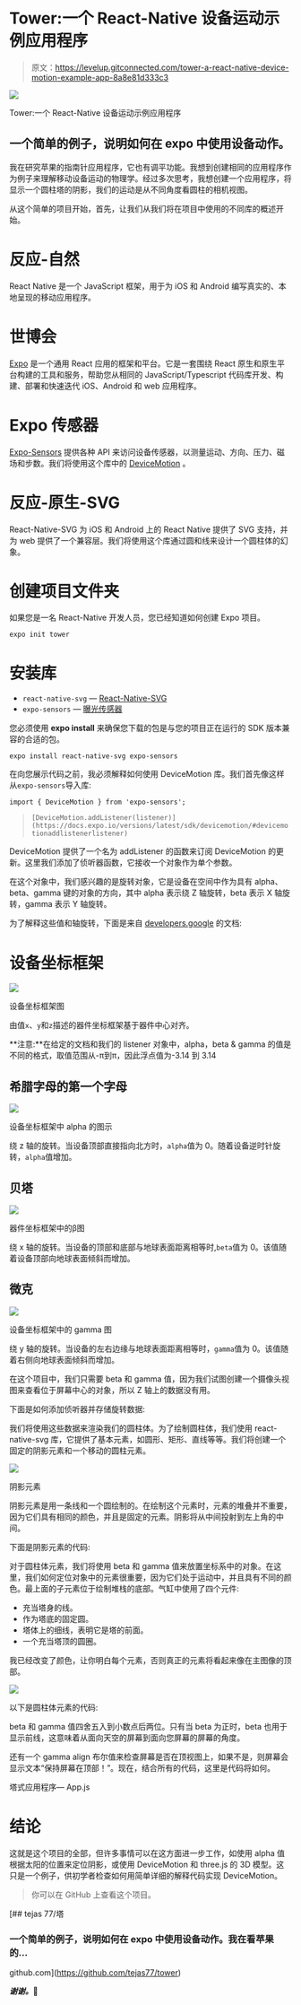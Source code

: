 # Tower:一个 React-Native 设备运动示例应用程序

> 原文：<https://levelup.gitconnected.com/tower-a-react-native-device-motion-example-app-8a8e81d333c3>

![](img/857d02418a1bfc34cfa51995cad54e7f.png)

Tower:一个 React-Native 设备运动示例应用程序

## 一个简单的例子，说明如何在 expo 中使用设备动作。

我在研究苹果的指南针应用程序，它也有调平功能。我想到创建相同的应用程序作为例子来理解移动设备运动的物理学。经过多次思考，我想创建一个应用程序，将显示一个圆柱塔的阴影，我们的运动是从不同角度看圆柱的相机视图。

从这个简单的项目开始，首先，让我们从我们将在项目中使用的不同库的概述开始。

# 反应-自然

React Native 是一个 JavaScript 框架，用于为 iOS 和 Android 编写真实的、本地呈现的移动应用程序。

# 世博会

[Expo](http://expo.io) 是一个通用 React 应用的框架和平台。它是一套围绕 React 原生和原生平台构建的工具和服务，帮助您从相同的 JavaScript/Typescript 代码库开发、构建、部署和快速迭代 iOS、Android 和 web 应用程序。

# Expo 传感器

[Expo-Sensors](https://docs.expo.io/versions/latest/sdk/sensors/) 提供各种 API 来访问设备传感器，以测量运动、方向、压力、磁场和步数。我们将使用这个库中的 [DeviceMotion](https://docs.expo.io/versions/latest/sdk/devicemotion/) 。

# 反应-原生-SVG

React-Native-SVG 为 iOS 和 Android 上的 React Native 提供了 SVG 支持，并为 web 提供了一个兼容层。我们将使用这个库通过圆和线来设计一个圆柱体的幻象。

# **创建项目文件夹**

如果您是一名 React-Native 开发人员，您已经知道如何创建 Expo 项目。

```
expo init tower
```

# 安装库

*   `react-native-svg` — [React-Native-SVG](https://github.com/react-native-community/react-native-svg)
*   `expo-sensors` — [曝光传感器](https://docs.expo.io/versions/latest/sdk/sensors/)

您必须使用 **expo install** 来确保您下载的包是与您的项目正在运行的 SDK 版本兼容的合适的包。

```
expo install react-native-svg expo-sensors
```

在向您展示代码之前，我必须解释如何使用 DeviceMotion 库。我们首先像这样从`expo-sensors`导入库:

```
import { DeviceMotion } from 'expo-sensors'; 
```

> `[DeviceMotion.addListener(listener)](https://docs.expo.io/versions/latest/sdk/devicemotion/#devicemotionaddlistenerlistener)`

DeviceMotion 提供了一个名为 addListener 的函数来订阅 DeviceMotion 的更新。这里我们添加了侦听器函数，它接收一个对象作为单个参数。

在这个对象中，我们感兴趣的是旋转对象，它是设备在空间中作为具有 alpha、beta、gamma 键的对象的方向，其中 alpha 表示绕 Z 轴旋转，beta 表示 X 轴旋转，gamma 表示 Y 轴旋转。

为了解释这些值和轴旋转，下面是来自 [developers.google](https://developers.google.com/web/fundamentals/native-hardware/device-orientation) 的文档:

# 设备坐标框架

![](img/5d546e434b30e16e2457f48e9c01658a.png)

设备坐标框架图

由值`x`、`y`和`z`描述的器件坐标框架基于器件中心对齐。

**注意:**在给定的文档和我们的 listener 对象中，alpha，beta & gamma 的值是不同的格式，取值范围从-π到π，因此浮点值为-3.14 到 3.14

## 希腊字母的第一个字母

![](img/158b3b0aeaac4bc6ddda2c532aa0aca3.png)

设备坐标框架中 alpha 的图示

绕 z 轴的旋转。当设备顶部直接指向北方时，`alpha`值为 0。随着设备逆时针旋转，`alpha`值增加。

## 贝塔

![](img/74b70f2ff7454b32e2b1a915895c0aa2.png)

器件坐标框架中的β图

绕 x 轴的旋转。当设备的顶部和底部与地球表面距离相等时,`beta`值为 0。该值随着设备顶部向地球表面倾斜而增加。

## 微克

![](img/8699489ef1b27f42caf639ecb86ea067.png)

设备坐标框架中的 gamma 图

绕 y 轴的旋转。当设备的左右边缘与地球表面距离相等时，`gamma`值为 0。该值随着右侧向地球表面倾斜而增加。

在这个项目中，我们只需要 beta 和 gamma 值，因为我们试图创建一个摄像头视图来查看位于屏幕中心的对象，所以 Z 轴上的数据没有用。

下面是如何添加侦听器并存储旋转数据:

我们将使用这些数据来渲染我们的圆柱体。为了绘制圆柱体，我们使用 react-native-svg 库，它提供了基本元素，如圆形、矩形、直线等等。我们将创建一个固定的阴影元素和一个移动的圆柱元素。

![](img/6805753a93b7e23ef2cbf0793163574a.png)

阴影元素

阴影元素是用一条线和一个圆绘制的。在绘制这个元素时，元素的堆叠并不重要，因为它们具有相同的颜色，并且是固定的元素。阴影将从中间投射到左上角的中间。

下面是阴影元素的代码:

对于圆柱体元素，我们将使用 beta 和 gamma 值来放置坐标系中的对象。在这里，我们如何定位对象中的元素很重要，因为它们处于运动中，并且具有不同的颜色。最上面的子元素位于绘制堆栈的底部。气缸中使用了四个元件:

*   充当塔身的线。
*   作为塔底的固定圆。
*   塔体上的细线，表明它是塔的前面。
*   一个充当塔顶的圆圈。

我已经改变了颜色，让你明白每个元素，否则真正的元素将看起来像在主图像的顶部。

![](img/8d86fb38d16ca2524145201920a8f4f5.png)

以下是圆柱体元素的代码:

beta 和 gamma 值四舍五入到小数点后两位。只有当 beta 为正时，beta 也用于显示前线，这意味着从面向天空的屏幕到面向您屏幕的屏幕的角度。

还有一个 gamma align 布尔值来检查屏幕是否在顶视图上，如果不是，则屏幕会显示文本“保持屏幕在顶部！”。现在，结合所有的代码，这里是代码将如何。

塔式应用程序— App.js

# 结论

这就是这个项目的全部，但许多事情可以在这方面进一步工作，如使用 alpha 值根据太阳的位置来定位阴影，或使用 DeviceMotion 和 three.js 的 3D 模型。这只是一个例子，供初学者检查如何用简单详细的解释代码实现 DeviceMotion。

> 你可以在 GitHub 上查看这个项目。

[](https://github.com/tejas77/tower) [## tejas 77/塔

### 一个简单的例子，说明如何在 expo 中使用设备动作。我在看苹果的…

github.com](https://github.com/tejas77/tower) 

***谢谢。*🤗**